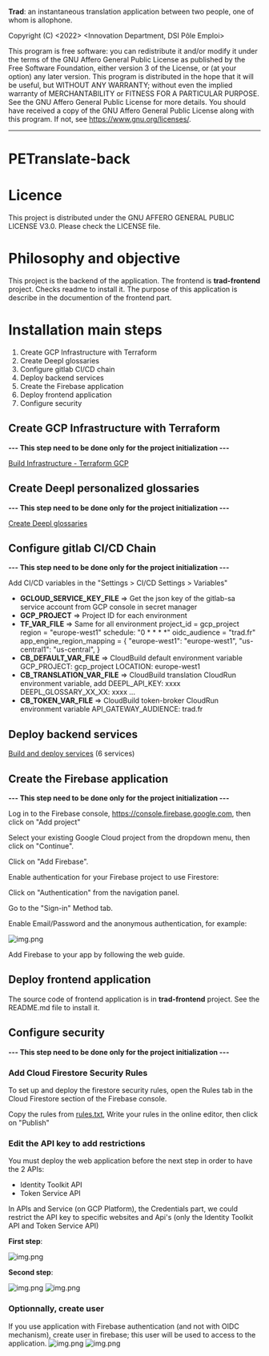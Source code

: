 **Trad**: an instantaneous translation application between two people, one of whom is allophone.

Copyright (C) <2022>  <Innovation Department, DSI Pôle Emploi>

This program is free software: you can redistribute it and/or modify it under the terms of the GNU Affero General Public License as published by the Free Software Foundation, either version 3 of the License, or (at your option) any later version.
This program is distributed in the hope that it will be useful, but WITHOUT ANY WARRANTY; without even the implied warranty of MERCHANTABILITY or FITNESS FOR A PARTICULAR PURPOSE.  See the GNU Affero General Public License for more details.
You should have received a copy of the GNU Affero General Public License along with this program.  If not, see https://www.gnu.org/licenses/.

---

# PETranslate-back

# Licence
This project is distributed under the GNU AFFERO GENERAL PUBLIC LICENSE V3.0. Please check the LICENSE file.

# Philosophy and objective

This project is the backend of the application. The frontend is **trad-frontend** project. Checks readme to install it.
The purpose of this application is describe in the documention of the frontend part.

# Installation main steps

1. Create GCP Infrastructure with Terraform
2. Create Deepl glossaries
3. Configure gitlab CI/CD chain
4. Deploy backend services
5. Create the Firebase application
6. Deploy frontend application
7. Configure security

## Create GCP Infrastructure with Terraform 
**---  This step need to be done only for the project initialization  ---**

[Build Infrastructure - Terraform GCP](translation-app-assessment/terraform/README.md)

## Create Deepl personalized glossaries
**---  This step need to be done only for the project initialization  ---**

[Create Deepl glossaries](translation-app-assessment/deepl-glossary/README.md)

## Configure gitlab CI/CD Chain
**---  This step need to be done only for the project initialization  ---**

Add CI/CD variables in the "Settings > CI/CD Settings > Variables"

- **GCLOUD_SERVICE_KEY_FILE**  =>  Get the json key of the gitlab-sa service account from GCP console in secret manager
- **GCP_PROJECT**  =>  Project ID for each environment
- **TF_VAR_FILE**  =>  Same for all environment
    project_id = gcp_project
    region = "europe-west1"
    schedule: "0 * * * *"
    oidc_audience = "trad.fr"
    app_engine_region_mapping = {
       "europe-west1": "europe-west1",
       "us-central1": "us-central",
    }
- **CB_DEFAULT_VAR_FILE**  =>  CloudBuild default environment variable
    GCP_PROJECT: gcp_project
    LOCATION: europe-west1
- **CB_TRANSLATION_VAR_FILE**  =>  CloudBuild translation CloudRun environment variable, add
    DEEPL_API_KEY: xxxx
    DEEPL_GLOSSARY_XX_XX: xxxx
    ...
- **CB_TOKEN_VAR_FILE**  =>  CloudBuild token-broker CloudRun environment variable
    API_GATEWAY_AUDIENCE: trad.fr

## Deploy backend services
[Build and deploy services](translation-app-assessment/backend/README.md)
(6 services)

## Create the Firebase application
**---  This step need to be done only for the project initialization  ---**

Log in to the Firebase console, https://console.firebase.google.com, then click on "Add project"

Select your existing Google Cloud project from the dropdown menu, then click on "Continue".

Click on "Add Firebase".

Enable authentication for your Firebase project to use Firestore:

Click on "Authentication" from the navigation panel.

Go to the "Sign-in" Method tab.

Enable Email/Password and the anonymous authentication, for example:

![img.png](./images/img4.png)

Add Firebase to your app by following the web guide.


## Deploy frontend application
The source code of frontend application is in **trad-frontend** project. See the README.md file to install it.

## Configure security

**---  This step need to be done only for the project initialization  ---**

### Add Cloud Firestore Security Rules

To set up and deploy the firestore security rules, open the Rules tab in the Cloud Firestore section of the Firebase console.

Copy the rules from [rules.txt](./firestore_rules/rules.txt), Write your rules in the online editor, then click on "Publish"

### Edit the API key to add restrictions

You must deploy the web application before the next step in order to have the 2 APIs:
- Identity Toolkit API
- Token Service API

In APIs and Service (on GCP Platform), the Credentials part, we could restrict the API key to specific websites and Api's (only the Identity Toolkit API and
Token Service API)

**First step**:

![img.png](images/img.png)

**Second step**:

![img.png](images/img2.png)
![img.png](images/img3.png)

### Optionnally, create user
If you use application with Firebase authentication (and not with OIDC mechanism), create user in firebase; this user will be used to access to the application.
![img.png](images/img5.png)
![img.png](images/img6.png)

